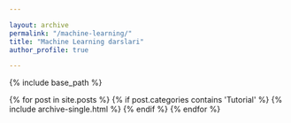 ```yaml
---

layout: archive
permalink: "/machine-learning/"
title: "Machine Learning darslari"
author_profile: true

---
```



{% include base_path %}

{% for post in site.posts %}
  {% if post.categories contains 'Tutorial' %}
    {% include archive-single.html %}
  {% endif %}
{% endfor %}
